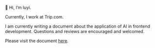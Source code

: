 👋 Hi, I’m luyi.

Currently, I work at Trip.com.

I am currently writing a document about the application of AI in frontend development. Questions and reviews are encouraged and welcomed.

Please visit the document [here](https://ctrip.wiki/).

